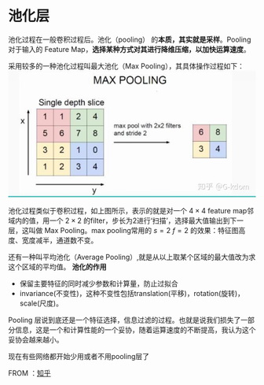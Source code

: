 # 池化层

池化过程在一般卷积过程后。池化（pooling） 的**本质，其实就是采样**。Pooling 对于输入的 Feature Map，**选择某种方式对其进行降维压缩，以加快运算速度**。

采用较多的一种池化过程叫最大池化（Max Pooling），其具体操作过程如下：
![图 1](../../images/8b939f95e4e93108cc2af32d0e0f0372f64f2d26a4857b920de10c4e79354f9f.png)  

池化过程类似于卷积过程，如上图所示，表示的就是对一个 $4\times4$ feature map邻域内的值，用一个 $2\times2$ 的filter，步长为2进行‘扫描’，选择最大值输出到下一层，这叫做 Max Pooling。max pooling常用的 $s=2\ f=2$ 的效果：特征图高度、宽度减半，通道数不变。

还有一种叫平均池化（Average Pooling）,就是从以上取某个区域的最大值改为求这个区域的平均值。
**池化的作用**

- 保留主要特征的同时减少参数和计算量，防止过拟合
- invariance(不变性)，这种不变性包括translation(平移)，rotation(旋转)，scale(尺度)。
  
Pooling 层说到底还是一个特征选择，信息过滤的过程。也就是说我们损失了一部分信息，这是一个和计算性能的一个妥协，随着运算速度的不断提高，我认为这个妥协会越来越小。

现在有些网络都开始少用或者不用pooling层了

FROM ：[知乎](https://www.zhihu.com/search?type=content&q=%E6%B1%A0%E5%8C%96%E5%B1%82)
